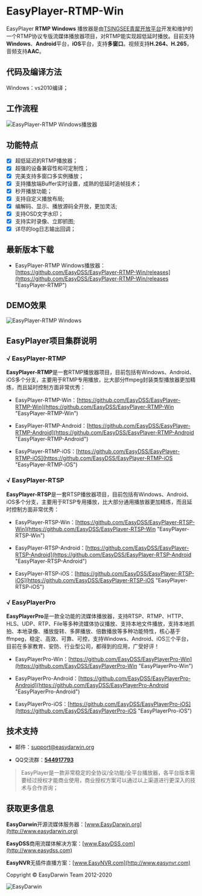 # EasyPlayer-RTMP-Win #

EasyPlayer **RTMP Windows** 播放器是由[TSINGSEE青犀开放平台](http://www.tsingsee.com "TSINGSEE青犀云")开发和维护的一个RTMP协议专版流媒体播放器项目，对RTMP能实现超低延时播放。目前支持**Windows**、**Android**平台，**iOS**平台，支持**多窗口**。视频支持**H.264、H.265**，音频支持**AAC**。

## 代码及编译方法 ##
Windows：vs2010编译；

## 工作流程 ##
![EasyPlayer-RTMP Windows播放器](http://www.easydarwin.org/github/images/easyplayerrtmp/EasyPlayerRTMP.png)

## 功能特点 ##

- [x] 超低延迟的RTMP播放器；
- [x] 超强的设备兼容性和可定制性；
- [x] 完美支持多窗口多实例播放；
- [x] 支持播放端Buffer实时设置，成熟的低延时追帧技术；
- [x] 秒开播放功能；
- [x] 支持自定义播放布局;
- [x] 编解码、显示、播放源码全开放，更加灵活;
- [x] 支持OSD文字水印；
- [x] 支持实时录像、立即抓图;
- [x] 详尽的log日志输出回调；

## 最新版本下载 ##

- EasyPlayer-RTMP Windows播放器：[https://github.com/EasyDSS/EasyPlayer-RTMP-Win/releases](https://github.com/EasyDSS/EasyPlayer-RTMP-Win/releases "EasyPlayer-RTMP")


## DEMO效果 ##

![EasyPlayer-RTMP Windows](http://www.easydarwin.org/github/images/easyplayerrtmp/EasyPlayerRTMPWin20180102.png)


## EasyPlayer项目集群说明 ##

### √ EasyPlayer-RTMP ###

**EasyPlayer-RTMP**是一套RTMP播放器项目，目前包括有Windows、Android、iOS多个分支，主要用于RTMP专用播放，比大部分ffmpeg封装类型播放器更加精炼，而且延时控制方面非常优秀：

- EasyPlayer-RTMP-Win：[https://github.com/EasyDSS/EasyPlayer-RTMP-Win](https://github.com/EasyDSS/EasyPlayer-RTMP-Win "EasyPlayer-RTMP-Win")

- EasyPlayer-RTMP-Android：[https://github.com/EasyDSS/EasyPlayer-RTMP-Android](https://github.com/EasyDSS/EasyPlayer-RTMP-Android "EasyPlayer-RTMP-Android")

- EasyPlayer-RTMP-iOS：[https://github.com/EasyDSS/EasyPlayer-RTMP-iOS](https://github.com/EasyDSS/EasyPlayer-RTMP-iOS "EasyPlayer-RTMP-iOS")

### √ EasyPlayer-RTSP ###

**EasyPlayer-RTSP**是一套RTSP播放器项目，目前包括有Windows、Android、iOS多个分支，主要用于RTSP专用播放，比大部分通用播放器更加精炼，而且延时控制方面非常优秀：

- EasyPlayer-RTSP-Win：[https://github.com/EasyDSS/EasyPlayer-RTSP-Win](https://github.com/EasyDSS/EasyPlayer-RTSP-Win "EasyPlayer-RTSP-Win")

- EasyPlayer-RTSP-Android：[https://github.com/EasyDSS/EasyPlayer-RTSP-Android](https://github.com/EasyDSS/EasyPlayer-RTSP-Android "EasyPlayer-RTSP-Android")

- EasyPlayer-RTSP-iOS：[https://github.com/EasyDSS/EasyPlayer-RTSP-iOS](https://github.com/EasyDSS/EasyPlayer-RTSP-iOS "EasyPlayer-RTSP-iOS")

### √ EasyPlayerPro ###

**EasyPlayerPro**是一款全功能的流媒体播放器，支持RTSP、RTMP、HTTP、HLS、UDP、RTP、File等多种流媒体协议播放、支持本地文件播放，支持本地抓拍、本地录像、播放旋转、多屏播放、倍数播放等多种功能特性，核心基于ffmpeg，稳定、高效、可靠、可控，支持Windows、Android、iOS三个平台，目前在多家教育、安防、行业型公司，都得到的应用，广受好评！

- EasyPlayerPro-Win：[https://github.com/EasyDSS/EasyPlayerPro-Win](https://github.com/EasyDSS/EasyPlayerPro-Win "EasyPlayerPro-Win")

- EasyPlayerPro-Android：[https://github.com/EasyDSS/EasyPlayerPro-Android](https://github.com/EasyDSS/EasyPlayerPro-Android "EasyPlayerPro-Android")

- EasyPlayerPro-iOS：[https://github.com/EasyDSS/EasyPlayerPro-iOS](https://github.com/EasyDSS/EasyPlayerPro-iOS "EasyPlayerPro-iOS")


## 技术支持 ##

- 邮件：[support@easydarwin.org](mailto:support@easydarwin.org) 

- QQ交流群：<a href="http://jq.qq.com/?_wv=1027&k=2IDkJId" target="_blank" title="EasyPlayer">**544917793**</a>

> EasyPlayer是一款非常稳定的全协议/全功能/全平台播放器，各平台版本需要经过授权才能商业使用，商业授权方案可以通过以上渠道进行更深入的技术与合作咨询；


## 获取更多信息 ##

**EasyDarwin**开源流媒体服务器：[www.EasyDarwin.org](http://www.easydarwin.org)

**EasyDSS**商用流媒体解决方案：[www.EasyDSS.com](http://www.easydss.com)

**EasyNVR**无插件直播方案：[www.EasyNVR.com](http://www.easynvr.com)

Copyright &copy; EasyDarwin Team 2012-2020

![EasyDarwin](http://www.easydarwin.org/skin/easydarwin/images/wx_qrcode.jpg)
